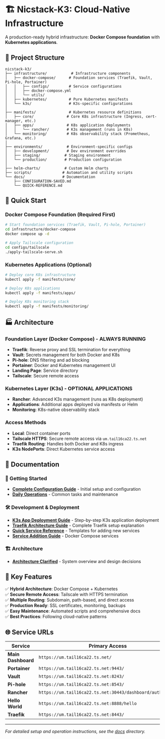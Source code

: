 # 🏗️ Nicstack-K3: Cloud-Native Infrastructure

A production-ready hybrid infrastructure: **Docker Compose foundation** with **Kubernetes applications**.

## 📁 Project Structure

```
nicstack-k3/
├── infrastructure/           # Infrastructure components
│   ├── docker-compose/      # Foundation services (Traefik, Vault, Pi-hole, Portainer)
│   │   ├── configs/         # Service configurations
│   │   ├── docker-compose.yml
│   │   └── utils/
│   ├── kubernetes/          # Pure Kubernetes manifests
│   └── k3s/                 # K3s-specific configurations
│
├── manifests/               # Kubernetes resource definitions
│   ├── core/               # Core K8s infrastructure (Ingress, cert-manager, etc.)
│   ├── apps/               # K8s application deployments
│   │   └── rancher/        # K3s management (runs in K8s)
│   └── monitoring/         # K8s observability stack (Prometheus, Grafana, etc.)
│
├── environments/           # Environment-specific configs
│   ├── development/        # Dev environment overrides
│   ├── staging/           # Staging environment
│   └── production/        # Production configuration
│
├── helm-charts/           # Custom Helm charts
├── scripts/              # Automation and utility scripts
└── docs/                 # Documentation
    ├── CONFIGURATION-SAVED.md
    └── QUICK-REFERENCE.md
```

## 🚀 Quick Start

### Docker Compose Foundation (Required First)
```bash
# Start foundation services (Traefik, Vault, Pi-hole, Portainer)
cd infrastructure/docker-compose
docker compose up -d

# Apply Tailscale configuration
cd configs/tailscale
./apply-tailscale-serve.sh
```

### Kubernetes Applications (Optional)
```bash
# Deploy core K8s infrastructure
kubectl apply -f manifests/core/

# Deploy K8s applications  
kubectl apply -f manifests/apps/

# Deploy K8s monitoring stack
kubectl apply -f manifests/monitoring/
```

## 🏭 Architecture

### Foundation Layer (Docker Compose) - **ALWAYS RUNNING**
- **Traefik**: Reverse proxy and SSL termination for everything
- **Vault**: Secrets management for both Docker and K8s
- **Pi-hole**: DNS filtering and ad blocking
- **Portainer**: Docker and Kubernetes management UI
- **Landing Page**: Service directory
- **Tailscale**: Secure remote access

### Kubernetes Layer (K3s) - **OPTIONAL APPLICATIONS**
- **Rancher**: Advanced K3s management (runs as K8s deployment)
- **Applications**: Additional apps deployed via manifests or Helm
- **Monitoring**: K8s-native observability stack

### Access Methods
- **Local**: Direct container ports
- **Tailscale HTTPS**: Secure remote access via `um.tail16ca22.ts.net`
- **Traefik Routing**: Handles both Docker and K8s ingress
- **K3s NodePorts**: Direct Kubernetes service access

## 📖 Documentation

### 🚀 Getting Started
- [**Complete Configuration Guide**](docs/CONFIGURATION-SAVED.md) - Initial setup and configuration
- [**Daily Operations**](docs/QUICK-REFERENCE.md) - Common tasks and maintenance

### 🛠️ Development & Deployment
- [**K3s App Deployment Guide**](docs/K3S-APP-DEPLOYMENT-GUIDE.md) - Step-by-step K3s application deployment
- [**Traefik Architecture Guide**](docs/TRAEFIK-ARCHITECTURE-GUIDE.md) - Complete Traefik setup explanation
- [**Quick Service Reference**](docs/QUICK-SERVICE-REFERENCE.md) - Templates for adding new services
- [**Service Addition Guide**](infrastructure/docker-compose/configs/tailscale/service-addition-guide.md) - Docker Compose services

### 🏗️ Architecture
- [**Architecture Clarified**](docs/ARCHITECTURE-CLARIFIED.md) - System overview and design decisions

## 🔧 Key Features

✅ **Hybrid Architecture**: Docker Compose + Kubernetes  
✅ **Secure Remote Access**: Tailscale with HTTPS termination  
✅ **Multiple Routing**: Subdomain, path-based, and direct access  
✅ **Production Ready**: SSL certificates, monitoring, backups  
✅ **Easy Maintenance**: Automated scripts and comprehensive docs  
✅ **Best Practices**: Following cloud-native patterns  

## 🌐 Service URLs

| Service | Primary Access | Alternative |
|---------|----------------|-------------|
| **Main Dashboard** | `https://um.tail16ca22.ts.net/` | `http://localhost:8081/` |
| **Portainer** | `https://um.tail16ca22.ts.net:9443/` | `http://localhost:9000/` |
| **Vault** | `https://um.tail16ca22.ts.net:8243/` | `http://localhost:8200/` |
| **Pi-hole** | `https://um.tail16ca22.ts.net:8543/` | `http://localhost:8053/` |
| **Rancher** | `https://um.tail16ca22.ts.net:30443/dashboard/auth/login` | `https://localhost:30443/` |
| **Hello World** | `https://um.tail16ca22.ts.net:8888/hello` | `https://localhost:8888/hello` |
| **Traefik** | `https://um.tail16ca22.ts.net:8443/` | `http://localhost:8080/` |

---

*For detailed setup and operation instructions, see the [docs](docs/) directory.*
